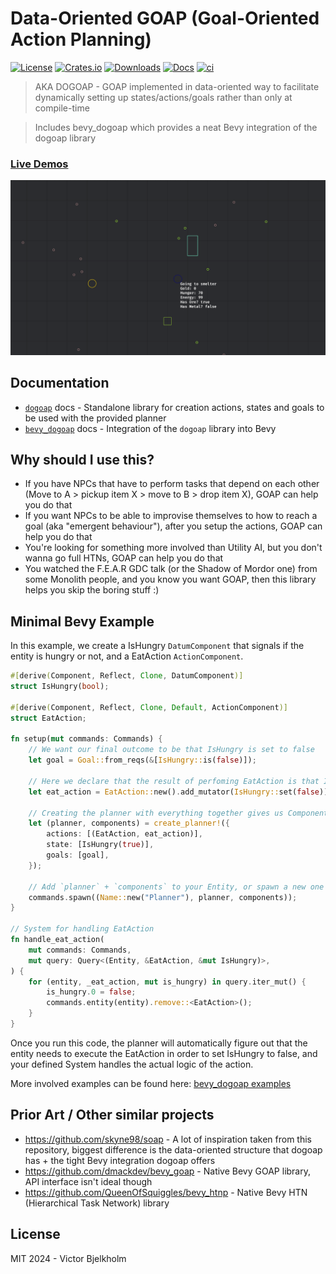 # Data-Oriented GOAP (Goal-Oriented Action Planning)
[![License](https://img.shields.io/badge/license-MIT%2FApache-blue.svg)](https://github.com/victorb/dogoap#License)
[![Crates.io](https://img.shields.io/crates/v/dogoap.svg)](https://crates.io/crates/dogoap)
[![Downloads](https://img.shields.io/crates/d/dogoap.svg)](https://crates.io/crates/dogoap)
[![Docs](https://docs.rs/dogoap/badge.svg)](https://docs.rs/dogoap/latest/dogoap/)
[![ci](https://github.com/victorb/dogoap/actions/workflows/ci.yml/badge.svg?branch=master)](https://github.com/victorb/dogoap/actions/workflows/ci.yml)

> AKA DOGOAP - GOAP implemented in data-oriented way to facilitate dynamically setting up states/actions/goals rather than only at compile-time

> Includes bevy_dogoap which provides a neat Bevy integration of the dogoap library

### [Live Demos](https://victorb.github.io/dogoap)

[![Live Demo](./web-src/images/live_demo.png)](https://victorb.github.io/dogoap)

## Documentation

- [`dogoap`](./crates/dogoap/README.md) docs - Standalone library for creation actions, states and goals to be used with the provided planner
- [`bevy_dogoap`](./crates/bevy_dogoap/README.md) docs - Integration of the `dogoap` library into Bevy

## Why should I use this?

- If you have NPCs that have to perform tasks that depend on each other (Move to A > pickup item X > move to B > drop item X), GOAP can help you do that
- If you want NPCs to be able to improvise themselves to how to reach a goal (aka "emergent behaviour"), after you setup the actions, GOAP can help you do that
- You're looking for something more involved than Utility AI, but you don't wanna go full HTNs, GOAP can help you do that
- You watched the F.E.A.R GDC talk (or the Shadow of Mordor one) from some Monolith people, and you know you want GOAP, then this library helps you skip the boring stuff :)

## Minimal Bevy Example

In this example, we create a IsHungry `DatumComponent` that signals if the entity is hungry or not, and a EatAction `ActionComponent`.

```rust
#[derive(Component, Reflect, Clone, DatumComponent)]
struct IsHungry(bool);

#[derive(Component, Reflect, Clone, Default, ActionComponent)]
struct EatAction;

fn setup(mut commands: Commands) {
    // We want our final outcome to be that IsHungry is set to false
    let goal = Goal::from_reqs(&[IsHungry::is(false)]);

    // Here we declare that the result of perfoming EatAction is that IsHungry gets set to false
    let eat_action = EatAction::new().add_mutator(IsHungry::set(false));

    // Creating the planner with everything together gives us Components we can use with Bevy
    let (planner, components) = create_planner!({
        actions: [(EatAction, eat_action)],
        state: [IsHungry(true)],
        goals: [goal],
    });

    // Add `planner` + `components` to your Entity, or spawn a new one
    commands.spawn((Name::new("Planner"), planner, components));
}

// System for handling EatAction
fn handle_eat_action(
    mut commands: Commands,
    mut query: Query<(Entity, &EatAction, &mut IsHungry)>,
) {
    for (entity, _eat_action, mut is_hungry) in query.iter_mut() {
        is_hungry.0 = false;
        commands.entity(entity).remove::<EatAction>();
    }
}
```

Once you run this code, the planner will automatically figure out that the entity needs to execute the EatAction in order to set IsHungry to false, and your defined System handles the actual logic of the action.

More involved examples can be found here: [bevy_dogoap examples](./crates/bevy_dogoap/README.md#More%20Examples)

## Prior Art / Other similar projects

- https://github.com/skyne98/soap - A lot of inspiration taken from this repository, biggest difference is the data-oriented structure that dogoap has + the tight Bevy integration dogoap offers
- https://github.com/dmackdev/bevy_goap - Native Bevy GOAP library, API interface isn't ideal though
- https://github.com/QueenOfSquiggles/bevy_htnp - Native Bevy HTN (Hierarchical Task Network) library

## License

MIT 2024 - Victor Bjelkholm
